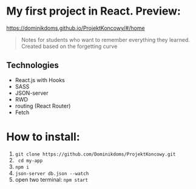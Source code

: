# My first project in React. Preview:
https://dominikdoms.github.io/ProjektKoncowy/#/home

> Notes for students who want to remember everything they learned. Created based on the forgetting curve


## Technologies

<ul>
    <li>React.js with Hooks</li>
    <li>SASS</li>
    <li>JSON-server</li>
    <li>RWD</li>
    <li>routing (React Router)</li>
    <li>Fetch</li>
</ul>

# How to install:
1. ``` git clone https://github.com/Dominikdoms/ProjektKoncowy.git ```
2. ```  cd my-app ```
3. ``` npm i ```
4. ``` json-server db.json --watch ```
5. open two terminal: ``` npm start ```